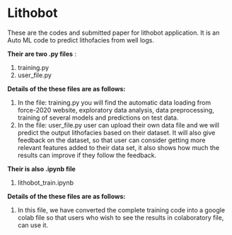 # Lithobot
These are the codes and submitted  paper for lithobot application. It is an Auto ML code to predict lithofacies from well logs. 

**Their are two .py files** :
1. training.py
2. user_file.py 


**Details of the these files are as follows:**
1. In the file: training.py you will find the automatic data loading from force-2020 website, exploratory data analysis, data preprocessing, training of several models and predictions on test data. 
2. In the file: user_file.py user can upload their own data file and we will predict the output lithofacies based on their dataset. It will also give feedback on the dataset, so that user can consider getting more relevant features added to their data set, it also shows how much the results can improve if they follow the feedback. 

**Their is also .ipynb file**
1. lithobot_train.ipynb

**Details of the these files are as follows:**
1. In this file, we have converted the complete training code into a google colab file so that users who wish to see the results in colaboratory file, can use it. 
